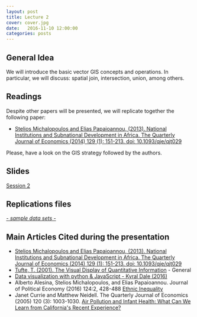 ```yaml
---
layout: post
title: Lecture 2
cover: cover.jpg
date:   2016-11-10 12:00:00
categories: posts
---
```



## General Idea

We will introduce the basic vector GIS concepts and operations. In particular, we will discuss: spatial join, intersection, union, among others.

## Readings

Despite other papers will be presented, we will replicate together the following paper:

- [Stelios Michalopoulos and Elias Papaioannou, (2013). National Institutions and Subnational Development in Africa. The Quarterly Journal of Economics (2014) 129 (1): 151-213. doi: 10.1093/qje/qjt029](http://qje.oxfordjournals.org/content/129/1/151.full)

Please, have a look on the GIS strategy followed by the authors.

## Slides

[Session 2](https://gisforappliedeconomics.github.io/lectures/lecture_2)

## Replications files

<a href="https://github.com/GISforAppliedEconomics/data_and_syntaxis" target="_blank"><i class="fa fa-github" aria-hidden="true"> - sample data sets - </i></a>


## Main Articles Cited during the presentation

- [Stelios Michalopoulos and Elias Papaioannou, (2013). National Institutions and Subnational Development in Africa. The Quarterly Journal of Economics (2014) 129 (1): 151-213. doi: 10.1093/qje/qjt029](http://qje.oxfordjournals.org/content/129/1/151.full)
- [Tufte, T. (2001). The Visual Display of Quantitative Information](https://www.edwardtufte.com/tufte/books_vdqi) - General
- [Data visualization with python & JavaScript -  Kyral Dale (2016)](https://www.amazon.com/Data-Visualization-Python-JavaScript-Transform/dp/1491920513)
- Alberto Alesina, Stelios Michalopoulos, and Elias Papaioannou. Journal of Political Economy (2016) 124:2, 428-488   [Ethnic Inequality](http://www.journals.uchicago.edu/doi/10.1086/685300) 
- Janet Currie and Matthew Neidell. The Quarterly Journal of Economics (2005) 120 (3): 1003-1030. [Air Pollution and Infant Health: What Can We Learn from California's Recent Experience?](http://qje.oxfordjournals.org/content/120/3/1003.short)











